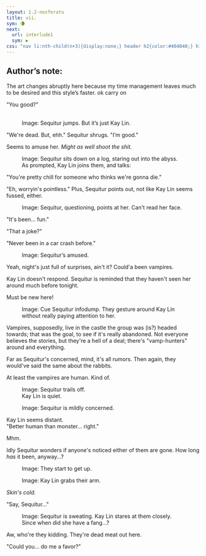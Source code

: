 ```yaml
---
layout: 1.2-nosferatu
title: vii.
sym: 🌘︎
next:
  url: interlude1
  sym: ▶
css: "nav li:nth-child(n+3){display:none;} header h2{color:#404040;} h1{display:none;} main,figcaption{text-align:center;} p,figcaption{max-width:425px;} i em{font-style:normal;} #an{text-align:left; color:#bfbfbf; max-width:400px; margin:0 auto 3em; background:#202020; padding:.5em} #an h2{border-bottom:1px solid; color:#808080; font-weight:normal; margin:0;} #an p{margin:.75em 1em .5em; font-size:.85em;}"
---
```

<div id="an"><h2 class="book">Author’s note:</h2>
<p>The art changes abruptly here because my time management leaves much to be desired and this style’s faster. ok carry on</p></div>

"You good?"

<figure><img src="{%include url.html%}/assets/img/au/7-12.png" alt=""/> <img src="{%include url.html%}/assets/img/au/7-13.png" alt=""/>
<figcaption><span class="x">Image: </span>Sequitur jumps. But it’s just Kay Lin.</figcaption></figure>

"We're dead. But, ehh." Sequitur shrugs. "<span class="x">I</span>’m good."

<span class="block">Seems to amuse her.</span> <span class="block"><i>Might as well shoot the shit.</i></span>

<figure><img src="{%include url.html%}/assets/img/au/7-14.png" alt=""/><br/>
<img src="{%include url.html%}/assets/img/au/7-15.png" alt=""/>
<figcaption><span class="x">Image: </span>Sequitur sits down on a log, staring out into the abyss. As prompted, Kay&nbsp;Lin joins them, and talks:</figcaption></figure>

"You're pretty chill for someone who thinks we're gonna die."

"Eh, worryin's pointless." Plus, Sequitur points out, not like Kay Lin seems fussed, either.

<figure><img src="{%include url.html%}/assets/img/au/7-16.png" alt=""/>
<figcaption><span class="x">Image: </span><span class="block">Sequitur, questioning, points at her.</span> <span class="block">Can't read her face.</span> <br/></figcaption></figure>

"It's been... fun."

"That a joke?"

"Never been in a car crash before."

<figure><img src="{%include url.html%}/assets/img/au/7-17.png" alt=""/>
<figcaption><span class="x">Image: </span>Sequitur’s amused.</figcaption></figure>

Yeah, night's just full of surprises, ain't it? Could'a been vampires.

Kay Lin doesn't respond. Sequitur is reminded that they haven't seen her around much before tonight.

Must be new here!

<figure><img src="{%include url.html%}/assets/img/au/7-18.png" alt=""/>
<figcaption><span class="x">Image: </span>Cue Sequitur infodump. They gesture around Kay&nbsp;Lin without really paying attention to her.</figcaption></figure>

Vampires, supposedly, live in the castle the group was (is?) headed towards; that was the goal, to see if it's really abandoned. Not everyone believes the stories, but they're a hell of a deal; there's "vamp-hunters" around and everything.

Far as Sequitur's concerned, mind, it's all rumors. Then again, they would've said the same about the rabbits.

At least the vampires are human. Kind of.

<figure><img src="{%include url.html%}/assets/img/au/7-19.png" alt=""/>
<figcaption><span class="x">Image: </span>Sequitur trails off.<br/>Kay Lin is quiet.</figcaption></figure>

<figure><img src="{%include url.html%}/assets/img/au/7-20.png" alt=""/>
<figcaption><span class="x">Image: </span>Sequitur is mildly concerned.</figcaption></figure>

Kay Lin seems distant.<br/>"Better human than monster... right."

Mhm.

Idly Sequitur wonders if anyone's noticed either of them are gone. How long *has* it been, anyway...?

<figure><img src="{%include url.html%}/assets/img/au/7-21.png" alt=""/>
<figcaption><span class="x">Image: </span>They start to get up.</figcaption></figure>

<figure><img src="{%include url.html%}/assets/img/au/7-22.png" alt=""/>
<figcaption><span class="x">Image: </span>Kay Lin grabs their arm.</figcaption></figure>

<i>Skin's cold.</i>

"Say, Sequitur..."

<figure><img src="{%include url.html%}/assets/img/au/7-23.png" alt=""/>
<figcaption><span class="x">Image: </span>Sequitur is sweating. Kay Lin stares at them closely. Since when did she have a fang...?</figcaption></figure>

Aw, who're they kidding. They're dead meat out here.

"Could you... do me a favor?"